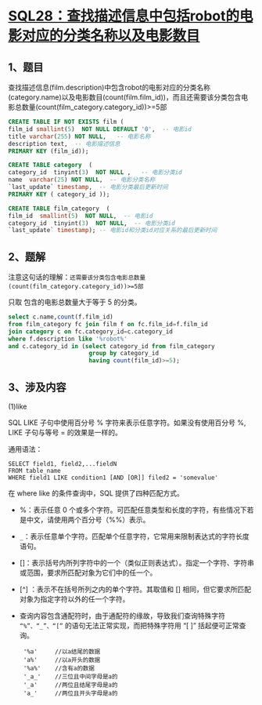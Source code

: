 # [SQL28：查找描述信息中包括robot的电影对应的分类名称以及电影数目](https://www.nowcoder.com/practice/3a303a39cc40489b99a7e1867e6507c5?tpId=82&&tqId=29780&rp=1&ru=/ta/sql&qru=/ta/sql/question-ranking)

## 1、题目

查找描述信息(film.description)中包含robot的电影对应的分类名称(category.name)以及电影数目(count(film.film_id))，而且还需要该分类包含电影总数量(count(film_category.category_id))>=5部

```sql
CREATE TABLE IF NOT EXISTS film (
film_id smallint(5)  NOT NULL DEFAULT '0',  -- 电影id
title varchar(255) NOT NULL,   -- 电影名称
description text,  -- 电影描述信息
PRIMARY KEY (film_id));

CREATE TABLE category  (
category_id  tinyint(3)  NOT NULL ,   -- 电影分类id
name  varchar(25) NOT NULL,  -- 电影分类名称
`last_update` timestamp,  -- 电影分类最后更新时间
PRIMARY KEY ( category_id ));

CREATE TABLE film_category  (
film_id  smallint(5)  NOT NULL,  -- 电影id
category_id  tinyint(3)  NOT NULL,  -- 电影分类id
`last_update` timestamp); -- 电影id和分类id对应关系的最后更新时间
```

## 2、题解

注意这句话的理解：`还需要该分类包含电影总数量(count(film_category.category_id))>=5部`

只取 包含的电影总数量大于等于 5 的分类。

```sql
select c.name,count(f.film_id)
from film_category fc join film f on fc.film_id=f.film_id 
join category c on fc.category_id=c.category_id
where f.description like '%robot%' 
and c.category_id in (select category_id from film_category 
                       group by category_id 
                       having count(film_id)>=5);
```

## 3、涉及内容

(1)like

SQL LIKE 子句中使用百分号 % 字符来表示任意字符。如果没有使用百分号 %, LIKE 子句与等号 = 的效果是一样的。

通用语法：

	SELECT field1, field2,...fieldN 
	FROM table_name
	WHERE field1 LIKE condition1 [AND [OR]] filed2 = 'somevalue'

在 where like 的条件查询中，SQL 提供了四种匹配方式。

- %：表示任意 0 
个或多个字符。可匹配任意类型和长度的字符，有些情况下若是中文，请使用两个百分号（%%）表示。

- `_`：表示任意单个字符。匹配单个任意字符，它常用来限制表达式的字符长度语句。

- []：表示括号内所列字符中的一个（类似正则表达式）。指定一个字符、字符串或范围，要求所匹配对象为它们中的任一个。

- [^] ：表示不在括号所列之内的单个字符。其取值和 [] 相同，但它要求所匹配对象为指定字符以外的任一个字符。

-  查询内容包含通配符时，由于通配符的缘故，导致我们查询特殊字符 `“%”、“_”、“[”` 的语句无法正常实现，而把特殊字符用 “[ ]” 括起便可正常查询。

		'%a'     //以a结尾的数据
		'a%'     //以a开头的数据
		'%a%'    //含有a的数据
		'_a_'    //三位且中间字母是a的
		'_a'     //两位且结尾字母是a的
		'a_'     //两位且开头字母是a的